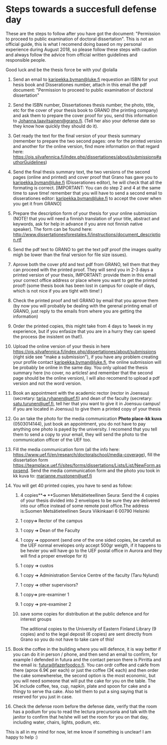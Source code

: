 # Steps towards a succesfull defense day

These are the steps to follow after you have got the document: "Permission to proceed to public examination of doctoral dissertation". This is not an official guide, this is what I recomend doing based on my personal experience during August 2018, so please follow these steps with caution and always follow the advice from official written guidelines and responsible people. 

Good luck and be the thesis force be with you! @olalla



1. Send an email to karipekka.byman@luke.fi requestion an ISBN for yout hesis book and Disserationes number, attach in this email the pdf document: "Permission to proceed to public examination of doctoral dissertation"

2. Send the ISBN number,  Dissertationes thesis number, the photo, title, etc  for the cover of your thesis book to GRANO (the printing company) and ask them to prepare the cover proof for you, send this information to Johanna.taavitsainen@grano.fi. (Tell her also your defense date so they know how quickly they should do it). 

3. Get ready the text for the final version of your thesis summary (remember to prepare the two second pages: one for the printed version and another for the online version, find more information on that regard here: https://ojs.silvafennica.fi/index.php/dissertationes/about/submissions#authorGuidelines)

4. Send the final thesis summary text, the two versions of the second pages (online and printed) and cover proof that Grano has gave you to karipekka.byman@luke.fi (Disserationes editor), he will check that all the formating is correct. [IMPORTANT: You can do step 2 and 4 at the same time to save time! remember that you will have to send a second email to disserationes editor: karipekka.byman@luke.fi to accept the cover when you get it from GRANO]

5. Prepare the description form of your thesis for your online submission (NOTE! that you will need a finnish translation of your title, abstract and keywords, ask for help in advance if you anre not finnish native speaker). The form can be found here: http://www.dissertationesforestales.fi/instructions/document_description.rtf

6. Send the pdf text to GRANO to get the text pdf proof (the images quality migh be lower than the final version for file size issues).

7. Aprove both the cover pfd and text pdf from GRANO, tell them that they can proceed with the printed proof. They will send you in 2-3 days a printed version of your thesis, IMPORTANT: provide them in this email your correct office address or place where you want to get the printed proof! (some thesis book has been lost in campus for couple of days, which is not nice if you are tight with time! )

8. Check the printed proof and tell GRANO by email that you aprove them (by now you will probably be dealing with the gerenal printing email of GRANO, just reply to the emails from where you are getting the information)

9. Order the printed copies, this might take from 4 days to 1week in my experience, but if you enfasize that you are in a hurry they can speed the process (be insistent on that!).

10. Upload the online version of your thesis in here https://ojs.silvafennica.fi/index.php/dissertationes/about/submissions (right side see "make a submission"), if you have any problem creating your profile contact karipekka.byman@luke.fi, the online submission will be probably be online in the same day. You only upload the thesis summary here (no cover, no articles! and remember that the second page should be the online version), I will also recomend to upload a pdf version and not the word version.

11. Book an appointment with the academic rector (rector in Joensuu) (secretary: tarja.ryhanen@uef.fi) and dean of the faculty (secretary: satu.turunen@uef.fi, tell her that you want to give it in Joensuu campus! if you are located in Joensuu) to give them a printed copy of your thesis 

12. Go an take the photo for the media communication **Photo place-kk kuva** (0503014144), just book an appointment, you do not have to pay anything one photo is payed by the university. I recomend that you tell them to send a copy to your email, they will send the photo to the communication officer of the UEF too.

13. Fill the media communication form (all the info here: https://www.uef.fi/en/research/doctoralschool/media-coverage), fill the dissertation form https://teamplace.uef.fi/sites/forms/dissertations/Lists/List/NewForm.aspxsend. Send the media communication form and the photo you took in kk kuva to: marianne.mustonen@uef.fi

14. You will get 40 printed copies, you have to send as follow:

    1. 4 copies**➜ **Suomen Metsätieteellinen Seura: Send the 4 copies of your thesis divided into 2 envelopes to be sure they are delivered into our office instead of some remote post office.The address is:Suomen Metsätieteellinen Seura Viikinkaari 6 00790 Helsinki

    2. 1 copy➜ Rector of the campus

    3. 1 copy ➜ Dean of the Faculty

    4. 1 copy ➜ opponent (send one of the one sided copies, be carefull as the UEF normal envelopes only accept 500gr weigth, if it happens to be hevier you will have go to the UEF postal office in Aurora and they will find a proper envelope for it)

    5. 1 copy ➜ custos 

    6. 1 copy ➜ Administration Service Centre of the faculty (Taru Nylund)

    7. 1 copy ➜ other supervisors? 

    8. 1 copy➜ pre-examiner 1

    9. 1 copy ➜ pre-examiner 2

    10. save some copies for distribution at the public defence and for interest groups

        The aditional copies to the  University of Eastern Finland Library (9 copies) and to the  legal deposit (6 copies) are sent directly from Grano so you do not have to take care of this! 

15. Book the coffee in the building where you will defence, it is way better if you can do it in person / phone, and then send an email to confirm, for example I defended in futura and the contact person there is Pirritta and the email is: futura@fazerfoodco.fi. You can ordr coffee and cakfe from there (aprox 6.9€ per each) or just the coffee  (3€ each) and then order the cake somewherelse, the second option is the most economic, but you will need someone that will put the cake for you on the table. The 3€ include coffee, tea, cup, napkin, plate and spoon for cake and a thingy to serve tha cake. Also tell them to put a sing saying that is reserved for you just in case. 

16. Check the defense room before the defense date, verify that the room has a podium for you to read the lectura precursoria and talk with the janitor to confirm that he/she will set the room for you on that day, including water, chairs, lights, podium, etc. 



This is all in my mind for now, let me know if something is unclear! I am happy to help :)

